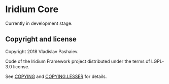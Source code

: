 # Iridium Core
Currently in development stage.
## Copyright and license
Copyright 2018 Vladislav Pashaiev.

Code of the Iridium Framework project distributed under the terms of LGPL-3.0 license.

See [COPYING](COPYING) and [COPYING.LESSER](COPYING.LESSER) for details.